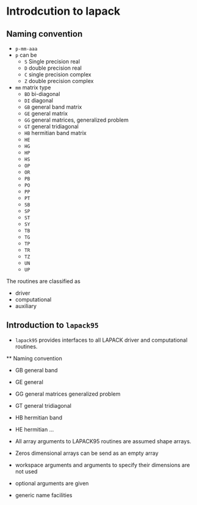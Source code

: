 # Introdcution to lapack

## Naming convention

- `p-mm-aaa`
- `p` can be 
	- `S` Single precision real
	- `D` double precision real
	- `C` single precision complex
	- `Z` double precision complex
- `mm` matrix type
	- `BD` bi-diagonal
	- `DI` diagonal
	- `GB` general band matrix
	- `GE` general matrix
	- `GG` general matrices, generalized problem
	- `GT` general tridiagonal
	- `HB` hermitian band matrix
	- `HE`
	- `HG`
	- `HP`
	- `HS`
	- `OP`
	- `OR`
	- `PB`
	- `PO`
	- `PP`
	- `PT`
	- `SB`
	- `SP`
	- `ST`
	- `SY`
	- `TB`
	- `TG`
	- `TP`
	- `TR`
	- `TZ`
	- `UN`
	- `UP`


The routines are classified as
- driver
- computational
- auxiliary


## Introduction to `lapack95`

- `lapack95` provides interfaces to all LAPACK driver and computational routines.

** Naming convention

- GB general band
- GE general
- GG general matrices generalized problem
- GT general tridiagonal
- HB hermitian band
- HE hermitian
...

- All array arguments to LAPACK95 routines are assumed shape arrays.
- Zeros dimensional arrays can be send as an empty array
- workspace arguments and arguments to specify their dimensions are not used
- optional arguments are given
- generic name facilities

